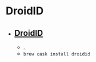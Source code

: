 # DroidID
- [DroidID](https://www.suyashsrijan.com/droidid/)
  - 
  - .
  - `brew cask install droidid`
